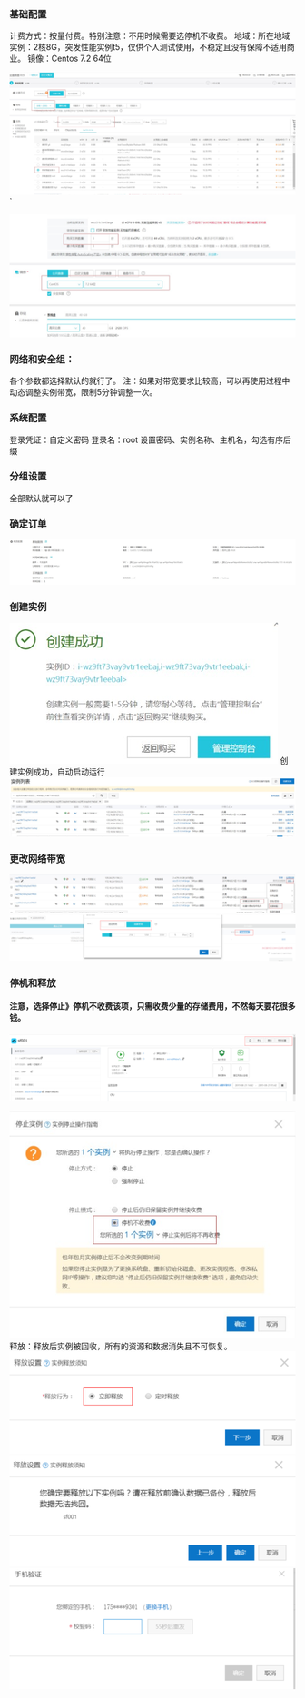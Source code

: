 ### 基础配置
计费方式：按量付费。特别注意：不用时候需要选停机不收费。
地域：所在地域
实例：2核8G，突发性能实例t5，仅供个人测试使用，不稳定且没有保障不适用商业。
镜像：Centos 7.2 64位

![](index_files/58e720e2-6adb-4309-bb90-0849fad290a7.jpg)`

![](index_files/d2cb3111-7294-47f7-91e4-e9c5f2f48e37.jpg)
### 网络和安全组：
各个参数都选择默认的就行了。
注：如果对带宽要求比较高，可以再使用过程中动态调整实例带宽，限制5分钟调整一次。

### 系统配置
登录凭证：自定义密码
登录名：root
设置密码、实例名称、主机名，勾选有序后缀

### 分组设置
全部默认就可以了

### 确定订单
![](index_files/047391fe-8c7a-498a-8265-61d1b27124c1.jpg)
### 创建实例
![](index_files/30266069-3c71-4b7a-ac48-b2c30f3ff14e.jpg)
创建实例成功，自动启动运行
![](index_files/4d86ffc4-950d-4551-8c75-f7e2a670175d.jpg)
### 更改网络带宽
![](index_files/56520e25-8fe2-4c79-a4ae-6c2c763a873b.jpg)
![](index_files/735480f9-fda2-4a3c-a4d3-b8f21f4dd231.png)

### 停机和释放
#### 注意，选择停止》停机不收费该项，只需收费少量的存储费用，不然每天要花很多钱。
![](index_files/03ebb3dd-a87e-4445-831d-3f8bdeca2421.png)

![](index_files/fef1bf8e-3a2c-4570-99d6-a550d76d1298.jpg)
释放：释放后实例被回收，所有的资源和数据消失且不可恢复。
![](index_files/f09d3542-247f-4d25-80a4-18149d8bae37.png)
![](index_files/22044aad-df6b-40cd-a189-e9aa343a32bb.png)
![](index_files/9db11a5d-e69a-4847-ba95-90e8b6520ebb.png)



